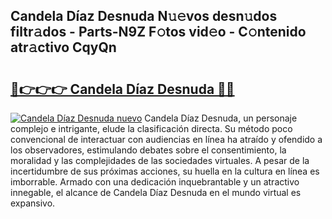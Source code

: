 ## Candela Díaz Desnuda N𝚞𝚎vos desn𝚞dos filtr𝚊dos - Parts-N9Z F𝚘tos vid𝚎o - C𝚘ntenido atr𝚊ctivo CqyQn

# <h2><a href="http://mb7d6rb.tromn.icu/?c=Candela+D%c3%adaz+Desnuda">🔗👉👉👉 Candela Díaz Desnuda 🔗🔗</a></h2>

[![Candela Díaz Desnuda nuevo](https://i.imgur.com/pEAQMta.gif)](http://mb7d6rb.tromn.icu/?c=Candela+D%c3%adaz+Desnuda)
Candela Díaz Desnuda, un personaje complejo e intrigante, elude la clasificación directa. Su método poco convencional de interactuar con audiencias en línea ha atraído y ofendido a los observadores, estimulando debates sobre el consentimiento, la moralidad y las complejidades de las sociedades virtuales. A pesar de la incertidumbre de sus próximas acciones, su huella en la cultura en línea es imborrable. Armado con una dedicación inquebrantable y un atractivo innegable, el alcance de Candela Díaz Desnuda en el mundo virtual es expansivo.
